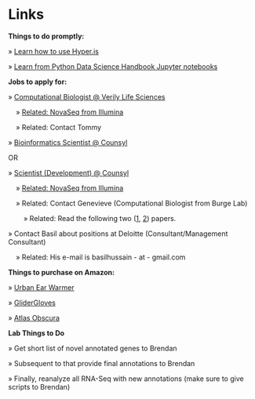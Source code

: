 # Links

**Things to do promptly:**

» [Learn how to use Hyper.is](https://hyper.is)

» [Learn from Python Data Science Handbook Jupyter notebooks](https://github.com/jakevdp/PythonDataScienceHandbook)

**Jobs to apply for:**

» [Computational Biologist @ Verily Life Sciences](https://www.google.com/about/careers/search#!t=jo&jid=240155001&)

&nbsp;&nbsp;&nbsp;&nbsp;» [Related: NovaSeq from Illumina](http://www.illumina.com/systems/sequencing-platforms/novaseq.html)

&nbsp;&nbsp;&nbsp;&nbsp;» Related: Contact Tommy

» [Bioinformatics Scientist @ Counsyl](https://www.counsyl.com/careers/bioinformatics-scientist/)

OR

» [Scientist (Development) @ Counsyl](https://www.counsyl.com/careers/scientist-development/)

&nbsp;&nbsp;&nbsp;&nbsp;» [Related: NovaSeq from Illumina](http://www.illumina.com/systems/sequencing-platforms/novaseq.html)

&nbsp;&nbsp;&nbsp;&nbsp;» Related: Contact Genevieve (Computational Biologist from Burge Lab)

&nbsp;&nbsp;&nbsp;&nbsp;&nbsp;&nbsp;&nbsp;&nbsp;» Related: Read the following two ([1](https://github.com/adityaradhakrishnan/Links/blob/master/Files/Gould-RNA-Branch-2016.pdf), [2](https://github.com/adityaradhakrishnan/Links/blob/master/Files/Gould-PNAS-miRNA-2011.pdf)) papers.

» Contact Basil about positions at Deloitte (Consultant/Management Consultant)

&nbsp;&nbsp;&nbsp;&nbsp;» Related: His e-mail is basilhussain - at - gmail.com

**Things to purchase on Amazon:**

» [Urban Ear Warmer](https://www.amazon.com/180s-Urban-Warmer-Black-Size/dp/B007EKQMFQ/ref=lp_2474986011_1_3?s=apparel&ie=UTF8&qid=1484066714&sr=1-3&nodeID=2474986011)

» [GliderGloves](https://www.amazon.com/dp/B0065PC552/?tag=thewire06-20&linkCode=xm2&ascsubtag=WC11650)

» [Atlas Obscura](https://www.amazon.com/Atlas-Obscura-Explorers-Worlds-Wonders/dp/0761169083)

**Lab Things to Do**

» Get short list of novel annotated genes to Brendan 

» Subsequent to that provide final annotations to Brendan

» Finally, reanalyze all RNA-Seq with new annotations (make sure to give scripts to Brendan)

